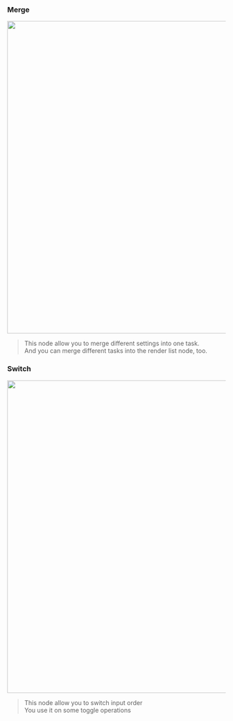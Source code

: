 <!-- panels:start -->

<!-- div:title-panel -->

### Merge

<!-- div:left-panel -->

<img src="media/img/nodeLayout/1.png" width="720px">

<!-- div:right-panel -->

> This node allow you to merge different settings into one task.<br>And you can merge different tasks into the render list node, too.

<!-- panels:end -->

<!-- panels:start -->

<!-- div:title-panel -->

### Switch

<!-- div:left-panel -->

<img src="media/img/nodeLayout/2.png" width="720px">

<!-- div:right-panel -->

>
> This node allow you to switch input order<br>You use it on some toggle operations

<!-- panels:end -->









